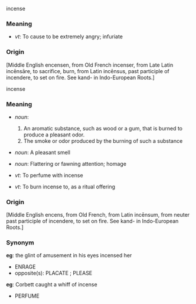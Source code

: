 incense
### Meaning
+ _vt_: To cause to be extremely angry; infuriate

### Origin

[Middle English encensen, from Old French incenser, from Late Latin incēnsāre, to sacrifice, burn, from Latin incēnsus, past participle of incendere, to set on fire. See kand- in Indo-European Roots.]

incense
### Meaning
+ _noun_:
   1. An aromatic substance, such as wood or a gum, that is burned to produce a pleasant odor.
   2. The smoke or odor produced by the burning of such a substance
+ _noun_: A pleasant smell
+ _noun_: Flattering or fawning attention; homage

+ _vt_: To perfume with incense
+ _vt_: To burn incense to, as a ritual offering

### Origin

[Middle English encens, from Old French, from Latin incēnsum, from neuter past participle of incendere, to set on fire. See kand- in Indo-European Roots.]

### Synonym

__eg__: the glint of amusement in his eyes incensed her

+ ENRAGE
+ opposite(s): PLACATE ; PLEASE

__eg__: Corbett caught a whiff of incense

+ PERFUME


